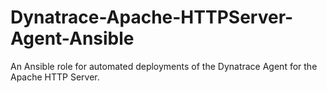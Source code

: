 # Dynatrace-Apache-HTTPServer-Agent-Ansible
An Ansible role for automated deployments of the Dynatrace Agent for the Apache HTTP Server.
